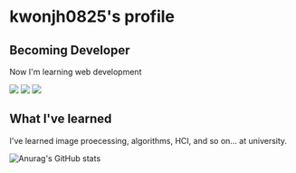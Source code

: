 # kwonjh0825's profile

## Becoming Developer 

Now I'm learning web development

<img src="https://img.shields.io/badge/Python-3766AB?style=flat-square&logo=Python&logoColor=white"/></a>
<img src="https://img.shields.io/badge/Javascript-F7DF1E?style=flat-square&logo=Javascript&logoColor=black"/></a>
<img src="https://img.shields.io/badge/Django-092E20?style=flat-square&logo=Django&logoColor=white"/></a>

## What I've learned 

I've learned image proecessing, algorithms, HCI, and so on... at university.


![Anurag's GitHub stats](https://github-readme-stats.vercel.app/api?username=kwonjh0825&show_icons=true&theme=radical)

